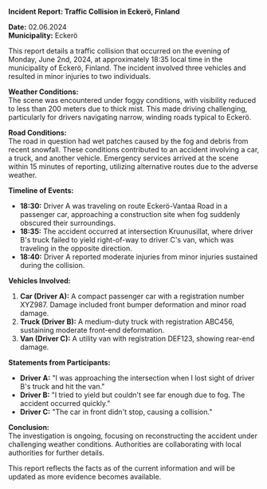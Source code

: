 

**Incident Report: Traffic Collision in Eckerö, Finland**

**Date:** 02.06.2024  
**Municipality:** Eckerö  

This report details a traffic collision that occurred on the evening of Monday, June 2nd, 2024, at approximately 18:35 local time in the municipality of Eckerö, Finland. The incident involved three vehicles and resulted in minor injuries to two individuals.

**Weather Conditions:**  
The scene was encountered under foggy conditions, with visibility reduced to less than 200 meters due to thick mist. This made driving challenging, particularly for drivers navigating narrow, winding roads typical to Eckerö.

**Road Conditions:**  
The road in question had wet patches caused by the fog and debris from recent snowfall. These conditions contributed to an accident involving a car, a truck, and another vehicle. Emergency services arrived at the scene within 15 minutes of reporting, utilizing alternative routes due to the adverse weather.

**Timeline of Events:**  
- **18:30:** Driver A was traveling on route Eckerö-Vantaa Road in a passenger car, approaching a construction site when fog suddenly obscured their surroundings.
- **18:35:** The accident occurred at intersection Kruunusillat, where driver B's truck failed to yield right-of-way to driver C's van, which was traveling in the opposite direction.
- **18:40:** Driver A reported moderate injuries from minor injuries sustained during the collision.

**Vehicles Involved:**  
1. **Car (Driver A):** A compact passenger car with a registration number XYZ987. Damage included front bumper deformation and minor road damage.
2. **Truck (Driver B):** A medium-duty truck with registration ABC456, sustaining moderate front-end deformation.
3. **Van (Driver C):** A utility van with registration DEF123, showing rear-end damage.

**Statements from Participants:**  
- **Driver A:** "I was approaching the intersection when I lost sight of driver B's truck and hit the van."
- **Driver B:** "I tried to yield but couldn't see far enough due to fog. The accident occurred quickly."
- **Driver C:** "The car in front didn't stop, causing a collision."

**Conclusion:**  
The investigation is ongoing, focusing on reconstructing the accident under challenging weather conditions. Authorities are collaborating with local authorities for further details.

This report reflects the facts as of the current information and will be updated as more evidence becomes available.